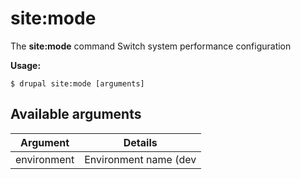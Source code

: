 # site:mode
The **site:mode** command Switch system performance configuration

**Usage:**
```
$ drupal site:mode [arguments] 
```


## Available arguments
Argument | Details
---------|-------------
environment | Environment name (dev|prod)

